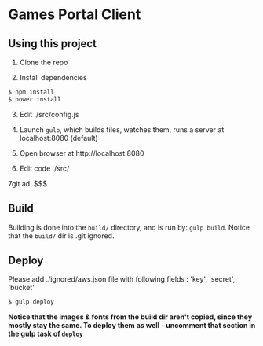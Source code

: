 Games Portal Client
=====================

## Using this project

1. Clone the repo

2. Install dependencies
```bash
$ npm install
$ bower install
```
3. Edit ./src/config.js

4. Launch `gulp`, which builds files, watches them, runs a server at localhost:8080 (default)

5. Open browser at http://localhost:8080

6. Edit code ./src/

7git ad. $$$


## Build

Building is done into the `build/` directory, and is run by: `gulp build`.
Notice that the `build/` dir is .git ignored.

## Deploy

Please add ./ignored/aws.json file with following fields : 'key', 'secret', 'bucket'

```bash
$ gulp deploy
```


**Notice that the images & fonts from the build dir aren't copied, since they mostly stay the same. To deploy them as well - uncomment that section in the gulp task of `deploy`**

